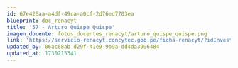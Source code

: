 ```yaml
---
id: 67e426aa-a4df-49ca-a0cf-2d76ed7703ea
blueprint: doc_renacyt
title: '57 - Arturo Quispe Quispe'
imagen_docente: fotos_docentes_renacyt/arturo_quispe_quispe.png
link: 'https://servicio-renacyt.concytec.gob.pe/ficha-renacyt/?idInvestigador=432'
updated_by: 06ac68ab-d29f-41e9-9b9a-dd4da3996484
updated_at: 1730215341
---
```

